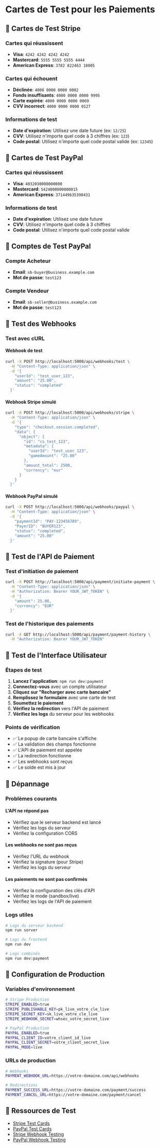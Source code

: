 # Cartes de Test pour les Paiements

## 🧪 Cartes de Test Stripe

### Cartes qui réussissent
- **Visa**: `4242 4242 4242 4242`
- **Mastercard**: `5555 5555 5555 4444`
- **American Express**: `3782 822463 10005`

### Cartes qui échouent
- **Déclinée**: `4000 0000 0000 0002`
- **Fonds insuffisants**: `4000 0000 0000 9995`
- **Carte expirée**: `4000 0000 0000 0069`
- **CVV incorrect**: `4000 0000 0000 0127`

### Informations de test
- **Date d'expiration**: Utilisez une date future (ex: `12/25`)
- **CVV**: Utilisez n'importe quel code à 3 chiffres (ex: `123`)
- **Code postal**: Utilisez n'importe quel code postal valide (ex: `12345`)

## 🧪 Cartes de Test PayPal

### Cartes qui réussissent
- **Visa**: `4032030000000000`
- **Mastercard**: `5424000000000015`
- **American Express**: `371449635398431`

### Informations de test
- **Date d'expiration**: Utilisez une date future
- **CVV**: Utilisez n'importe quel code à 3 chiffres
- **Code postal**: Utilisez n'importe quel code postal valide

## 🧪 Comptes de Test PayPal

### Compte Acheteur
- **Email**: `sb-buyer@business.example.com`
- **Mot de passe**: `test123`

### Compte Vendeur
- **Email**: `sb-seller@business.example.com`
- **Mot de passe**: `test123`

## 🧪 Test des Webhooks

### Test avec cURL

#### Webhook de test
```bash
curl -X POST http://localhost:5000/api/webhooks/test \
  -H "Content-Type: application/json" \
  -d '{
    "userId": "test_user_123",
    "amount": "25.00",
    "status": "completed"
  }'
```

#### Webhook Stripe simulé
```bash
curl -X POST http://localhost:5000/api/webhooks/stripe \
  -H "Content-Type: application/json" \
  -d '{
    "type": "checkout.session.completed",
    "data": {
      "object": {
        "id": "cs_test_123",
        "metadata": {
          "userId": "test_user_123",
          "gameAmount": "25.00"
        },
        "amount_total": 2500,
        "currency": "eur"
      }
    }
  }'
```

#### Webhook PayPal simulé
```bash
curl -X POST http://localhost:5000/api/webhooks/paypal \
  -H "Content-Type: application/json" \
  -d '{
    "paymentId": "PAY-123456789",
    "PayerID": "BUYER123",
    "status": "completed",
    "amount": "25.00"
  }'
```

## 🧪 Test de l'API de Paiement

### Test d'initiation de paiement
```bash
curl -X POST http://localhost:5000/api/payment/initiate-payment \
  -H "Content-Type: application/json" \
  -H "Authorization: Bearer YOUR_JWT_TOKEN" \
  -d '{
    "amount": 25.00,
    "currency": "EUR"
  }'
```

### Test de l'historique des paiements
```bash
curl -X GET http://localhost:5000/api/payment/payment-history \
  -H "Authorization: Bearer YOUR_JWT_TOKEN"
```

## 🧪 Test de l'Interface Utilisateur

### Étapes de test
1. **Lancez l'application**: `npm run dev:payment`
2. **Connectez-vous** avec un compte utilisateur
3. **Cliquez sur "Recharger avec carte bancaire"**
4. **Remplissez le formulaire** avec une carte de test
5. **Soumettez le paiement**
6. **Vérifiez la redirection** vers l'API de paiement
7. **Vérifiez les logs** du serveur pour les webhooks

### Points de vérification
- ✅ Le popup de carte bancaire s'affiche
- ✅ La validation des champs fonctionne
- ✅ L'API de paiement est appelée
- ✅ La redirection fonctionne
- ✅ Les webhooks sont reçus
- ✅ Le solde est mis à jour

## 🧪 Dépannage

### Problèmes courants

#### L'API ne répond pas
- Vérifiez que le serveur backend est lancé
- Vérifiez les logs du serveur
- Vérifiez la configuration CORS

#### Les webhooks ne sont pas reçus
- Vérifiez l'URL du webhook
- Vérifiez la signature (pour Stripe)
- Vérifiez les logs du serveur

#### Les paiements ne sont pas confirmés
- Vérifiez la configuration des clés d'API
- Vérifiez le mode (sandbox/live)
- Vérifiez les logs de l'API de paiement

### Logs utiles
```bash
# Logs du serveur backend
npm run server

# Logs du frontend
npm run dev

# Logs combinés
npm run dev:payment
```

## 🧪 Configuration de Production

### Variables d'environnement
```bash
# Stripe Production
STRIPE_ENABLED=true
STRIPE_PUBLISHABLE_KEY=pk_live_votre_cle_live
STRIPE_SECRET_KEY=sk_live_votre_cle_live
STRIPE_WEBHOOK_SECRET=whsec_votre_secret_live

# PayPal Production
PAYPAL_ENABLED=true
PAYPAL_CLIENT_ID=votre_client_id_live
PAYPAL_CLIENT_SECRET=votre_client_secret_live
PAYPAL_MODE=live
```

### URLs de production
```bash
# Webhooks
PAYMENT_WEBHOOK_URL=https://votre-domaine.com/api/webhooks

# Redirections
PAYMENT_SUCCESS_URL=https://votre-domaine.com/payment/success
PAYMENT_CANCEL_URL=https://votre-domaine.com/payment/cancel
```

## 🧪 Ressources de Test

- [Stripe Test Cards](https://stripe.com/docs/testing#cards)
- [PayPal Test Cards](https://developer.paypal.com/docs/classic/lifecycle/ug_sandbox/)
- [Stripe Webhook Testing](https://stripe.com/docs/webhooks/test)
- [PayPal Webhook Testing](https://developer.paypal.com/docs/api-basics/notifications/webhooks/)
